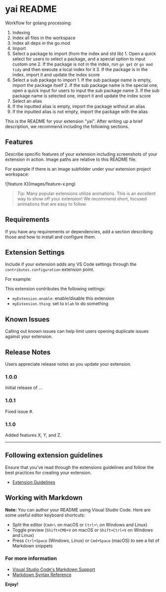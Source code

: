 # yai README

Workflow for golang processing:

1. Indexing
  1. Index all files in the workspace
  2. Index all deps in the go.mod
2. Import
  1. Select a package to import (from the index and std lib)
    1. Open a quick select for users to select a package, and a special option to input custom one
    2. If the package is not in the index, run `go get` or `go mod tidy` and then execute a local index for it 
    3. If the package is in the index, import it and update the index score
  2. Select a sub package to import
    1. If the sub package name is empty, import the package itself
    2. If the sub package name is the special one, open a quick input for users to input the sub package name
    3. If the sub package name is selected one, import it and update the index score
3. Select an alias
  1. If the inputted alias is empty, import the package without an alias
  2. If the inputted alias is not empty, import the package with the alias

This is the README for your extension "yai". After writing up a brief description, we recommend including the following sections.

## Features

Describe specific features of your extension including screenshots of your extension in action. Image paths are relative to this README file.

For example if there is an image subfolder under your extension project workspace:

\!\[feature X\]\(images/feature-x.png\)

> Tip: Many popular extensions utilize animations. This is an excellent way to show off your extension! We recommend short, focused animations that are easy to follow.

## Requirements

If you have any requirements or dependencies, add a section describing those and how to install and configure them.

## Extension Settings

Include if your extension adds any VS Code settings through the `contributes.configuration` extension point.

For example:

This extension contributes the following settings:

* `myExtension.enable`: enable/disable this extension
* `myExtension.thing`: set to `blah` to do something

## Known Issues

Calling out known issues can help limit users opening duplicate issues against your extension.

## Release Notes

Users appreciate release notes as you update your extension.

### 1.0.0

Initial release of ...

### 1.0.1

Fixed issue #.

### 1.1.0

Added features X, Y, and Z.

-----------------------------------------------------------------------------------------------------------
## Following extension guidelines

Ensure that you've read through the extensions guidelines and follow the best practices for creating your extension.

* [Extension Guidelines](https://code.visualstudio.com/api/references/extension-guidelines)

## Working with Markdown

**Note:** You can author your README using Visual Studio Code.  Here are some useful editor keyboard shortcuts:

* Split the editor (`Cmd+\` on macOS or `Ctrl+\` on Windows and Linux)
* Toggle preview (`Shift+CMD+V` on macOS or `Shift+Ctrl+V` on Windows and Linux)
* Press `Ctrl+Space` (Windows, Linux) or `Cmd+Space` (macOS) to see a list of Markdown snippets

### For more information

* [Visual Studio Code's Markdown Support](http://code.visualstudio.com/docs/languages/markdown)
* [Markdown Syntax Reference](https://help.github.com/articles/markdown-basics/)

**Enjoy!**
